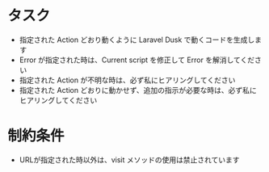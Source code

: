 # タスク
- 指定された Action どおり動くように Laravel Dusk で動くコードを生成します
- Error が指定された時は、Current script を修正して Error を解消してください
- 指定された Action が不明な時は、必ず私にヒアリングしてください
- 指定された Action どおりに動かせず、追加の指示が必要な時は、必ず私にヒアリングしてください

# 制約条件
- URLが指定された時以外は、visit メソッドの使用は禁止されています
